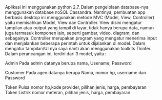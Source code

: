 Aplikasi ini menggunakan python 2.7. Dalam pengelolaan database-nya menggunakan database noSQL Cassandra.
Nantinya, pembuatan app berbasis desktop ini menggunakan metode MVC (Model, View, Controller) yaitu memisahkan Model, View dan Controller. View disini mengatur tampilan atau output yang tampil di layar, tidak hanya berupa data, namun juga termasuk komponen lain, seperti gambar, video, diagram, dan sebagainya. Controller merupakan program yang mengatur menerima input dan menjalankan beberapa perintah untuk dijalankan di model.
Dalam mengatur tampilan/UI nya saya nanti akan menggunakan toolkits Tkinter.
Dalam perancangan ini, terdiri dari 3 model, yaitu :

Admin
Pada admin datanya berupa nama, Usename, Password

Customer
Pada agen datanya berupa Nama, nomor hp, username dan Password

Token Pulsa
nomor hp,kode provider, pilihan jenis, harga, pembayaran
Token Listrik
nomor meteran, pilihan jenis, harga, pembayaran
